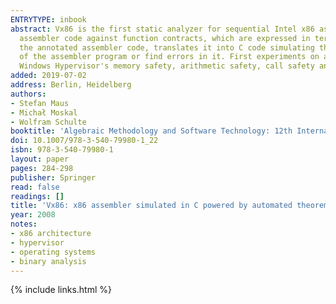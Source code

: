```yaml
---
ENTRYTYPE: inbook
abstract: Vx86 is the first static analyzer for sequential Intel x86 assembler code using automated deductive verification. It proves the correctness of
  assembler code against function contracts, which are expressed in terms of pre-, post-, and frame conditions using first-order predicates. Vx86 takes
  the annotated assembler code, translates it into C code simulating the processor, and then uses an existing C verifier to either prove the correctness
  of the assembler program or find errors in it. First experiments on applying Vx86 on the Windows Hypervisor code base are encouraging. Vx86 verified the
  Windows Hypervisor's memory safety, arithmetic safety, call safety and interrupt safety.
added: 2019-07-02
address: Berlin, Heidelberg
authors:
- Stefan Maus
- Michał Moskal
- Wolfram Schulte
booktitle: 'Algebraic Methodology and Software Technology: 12th International Conference, AMAST 2008 Urbana, IL, USA, July 28-31, 2008 Proceedings'
doi: 10.1007/978-3-540-79980-1_22
isbn: 978-3-540-79980-1
layout: paper
pages: 284-298
publisher: Springer
read: false
readings: []
title: 'Vx86: x86 assembler simulated in C powered by automated theorem proving'
year: 2008
notes:
- x86 architecture
- hypervisor
- operating systems
- binary analysis
---
```

{% include links.html %}
